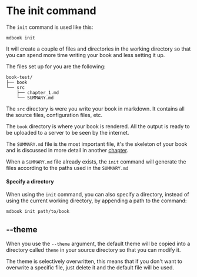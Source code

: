 # The init command

The `init` command is used like this:

```
mdbook init
```

It will create a couple of files and directories in the working directory so that you can
spend more time writing your book and less setting it up.

The files set up for you are the following:

```
book-test/
├── book
└── src
    ├── chapter_1.md
    └── SUMMARY.md
```

The `src` directory is were you write your book in markdown. It contains all the source files,
configuration files, etc.

The `book` directory is where your book is rendered. All the output is ready to be uploaded
to a server to be seen by the internet.

The `SUMMARY.md` file is the most important file, it's the skeleton of your book and is discussed in more detail in another  [chapter](../format/summary.html).

When a `SUMMARY.md` file already exists, the `init` command will generate the files according to the paths used in the `SUMMARY.md`

#### Specify a directory

When using the `init` command, you can also specify a directory, instead of using the current working directory,
by appending a path to the command:

```
mdbook init path/to/book
```

## --theme

When you use the `--theme` argument, the default theme will be copied into a directory
called `theme` in your source directory so that you can modify it.

The theme is selectively overwritten, this means that if you don't want to overwrite a
specific file, just delete it and the default file will be used.

